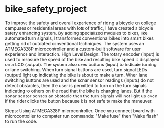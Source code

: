 # bike_safety_project

To improve the safety and overall experience of riding a bicycle on college campuses or residential areas with lots of traffic, I have created a bicycle safety enhancing system. By adding specialized modules to bikes, like automated turn signals, I transformed conventional bikes into smart bikes getting rid of outdated conventional techniques. The system uses an ATMEGA328P microcontroller and a custom-built software for user experience and interaction. High Level Design: The rotary encoder (input) is used to measure the speed of the bike and resulting bike speed is displayed on a LCD (output). The system also uses buttons (input) to indicate turning or lane switching. When turn signal buttons are used, turn signal LEDs (output) light up indicating the bike is about to make a turn. When lane switching buttons are used and the sonar sensor readings (inputs) do not detect obstacles, then the user is permitted to turn on the turn signals indicating to others on the road that the bike is changing lanes. But if the sonar sensor senses an obstacle then the turn signals will not light up even if the rider clicks the button because it is not safe to make the maneuver.


Steps: Using ATMEGA328P microcontroller. Once you connect board with microcontroller to computer run commands: "Make fuse" then "Make flash" to run the code. 
